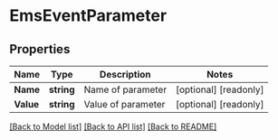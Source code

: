 # EmsEventParameter

## Properties

Name | Type | Description | Notes
------------ | ------------- | ------------- | -------------
**Name** | **string** | Name of parameter | [optional] [readonly] 
**Value** | **string** | Value of parameter | [optional] [readonly] 

[[Back to Model list]](../README.md#documentation-for-models) [[Back to API list]](../README.md#documentation-for-api-endpoints) [[Back to README]](../README.md)


